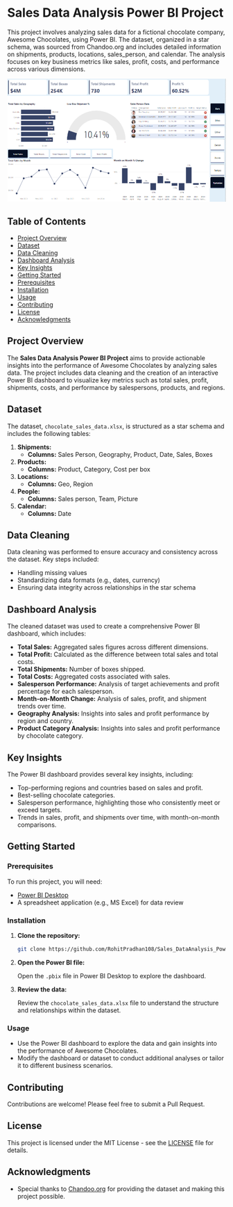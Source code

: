 
# Sales Data Analysis Power BI Project

This project involves analyzing sales data for a fictional chocolate company, Awesome Chocolates, using Power BI. The dataset, organized in a star schema, was sourced from Chandoo.org and includes detailed information on shipments, products, locations, sales_person, and calendar. The analysis focuses on key business metrics like sales, profit, costs, and performance across various dimensions.


![Dashboard Overview](./dashboard.png)



## Table of Contents

- [Project Overview](#project-overview)
- [Dataset](#dataset)
- [Data Cleaning](#data-cleaning)
- [Dashboard Analysis](#dashboard-analysis)
- [Key Insights](#key-insights)
- [Getting Started](#getting-started)
- [Prerequisites](#prerequisites)
- [Installation](#installation)
- [Usage](#usage)
- [Contributing](#contributing)
- [License](#license)
- [Acknowledgments](#acknowledgments)

## Project Overview

The **Sales Data Analysis Power BI Project** aims to provide actionable insights into the performance of Awesome Chocolates by analyzing sales data. The project includes data cleaning and the creation of an interactive Power BI dashboard to visualize key metrics such as total sales, profit, shipments, costs, and performance by salespersons, products, and regions.

## Dataset

The dataset, `chocolate_sales_data.xlsx`, is structured as a star schema and includes the following tables:

1. **Shipments:**
   - **Columns:** Sales Person, Geography, Product, Date, Sales, Boxes
2. **Products:**
   - **Columns:** Product, Category, Cost per box
3. **Locations:**
   - **Columns:** Geo, Region
4. **People:**
   - **Columns:** Sales person, Team, Picture
5. **Calendar:**
   - **Columns:** Date

## Data Cleaning

Data cleaning was performed to ensure accuracy and consistency across the dataset. Key steps included:

- Handling missing values
- Standardizing data formats (e.g., dates, currency)
- Ensuring data integrity across relationships in the star schema

## Dashboard Analysis

The cleaned dataset was used to create a comprehensive Power BI dashboard, which includes:

- **Total Sales:** Aggregated sales figures across different dimensions.
- **Total Profit:** Calculated as the difference between total sales and total costs.
- **Total Shipments:** Number of boxes shipped.
- **Total Costs:** Aggregated costs associated with sales.
- **Salesperson Performance:** Analysis of target achievements and profit percentage for each salesperson.
- **Month-on-Month Change:** Analysis of sales, profit, and shipment trends over time.
- **Geography Analysis:** Insights into sales and profit performance by region and country.
- **Product Category Analysis:** Insights into sales and profit performance by chocolate category.

## Key Insights

The Power BI dashboard provides several key insights, including:

- Top-performing regions and countries based on sales and profit.
- Best-selling chocolate categories.
- Salesperson performance, highlighting those who consistently meet or exceed targets.
- Trends in sales, profit, and shipments over time, with month-on-month comparisons.

## Getting Started

### Prerequisites

To run this project, you will need:

- [Power BI Desktop](https://powerbi.microsoft.com/desktop/)
- A spreadsheet application (e.g., MS Excel) for data review

### Installation

1. **Clone the repository:**

   ```bash
   git clone https://github.com/RohitPradhan108/Sales_DataAnalysis_PowerBi_Project.git
   ```

2. **Open the Power BI file:**

   Open the `.pbix` file in Power BI Desktop to explore the dashboard.

3. **Review the data:**

   Review the `chocolate_sales_data.xlsx` file to understand the structure and relationships within the dataset.

### Usage

- Use the Power BI dashboard to explore the data and gain insights into the performance of Awesome Chocolates.
- Modify the dashboard or dataset to conduct additional analyses or tailor it to different business scenarios.

## Contributing

Contributions are welcome! Please feel free to submit a Pull Request.

## License

This project is licensed under the MIT License - see the [LICENSE](LICENSE) file for details.

## Acknowledgments

- Special thanks to [Chandoo.org](https://chandoo.org/wp/) for providing the dataset and making this project possible.
